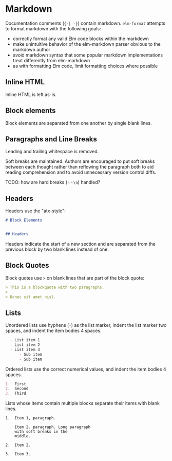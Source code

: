 # Markdown

Documentation comments (`{-| -}`) contain markdown.
`elm-format` attempts to format markdown with the following goals:

* correctly format any valid Elm code blocks within the markdown
* make unintuitive behavior of the elm-markdown parser obvious to the markdown author
* avoid markdown syntax that some popular markdown implementations treat differently from elm-markdown
* as with formatting Elm code, limit formatting choices where possible


## Inline HTML

Inline HTML is left as-is.


## Block elements

Block elements are separated from one another by single blank lines.


## Paragraphs and Line Breaks

Leading and trailing whitespace is removed.

Soft breaks are maintained.
Authors are encouraged to put soft breaks between each thought
rather than reflowing the paragraph
both to aid reading comprehension
and to avoid unnecessary version control diffs.

TODO: how are hard breaks (`␠␠\n`) handled?


## Headers

Headers use the "atx-style":

```markdown
# Block Elements


## Headers
```

Headers indicate the start of a new section
and are separated from the previous block by two blank lines instead of one.


## Block Quotes

Block quotes use `>` on blank lines that are part of the block quote:

```markdown
> This is a blockquote with two paragraphs.
>
> Donec sit amet nisl.
```


## Lists

Unordered lists use hyphens (`-`) as the list marker,
indent the list marker two spaces,
and indent the item bodies 4 spaces.


```markdown
  - List item 1
  - List item 2
  - List item 3
      - Sub item
      - Sub item
```

Ordered lists use the correct numerical values,
and indent the item bodies 4 spaces.

```markdown
1.  First
2.  Second
3.  Third
```

Lists whose items contain multiple blocks
separate their items with blank lines.

```
1.  Item 1, paragraph.

    Item 2. paragraph. Long paragraph
    with soft breaks in the
    middle.

2.  Item 2.

3.  Item 3.
```
